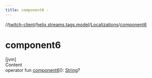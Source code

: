 ```yaml
---
title: component6 -
---
```

//[twitch-client](../../index.md)/[helix.streams.tags.model](../index.md)/[Localizations](index.md)/[component6](component6.md)



# component6  
[jvm]  
Content  
operator fun [component6](component6.md)(): [String](https://kotlinlang.org/api/latest/jvm/stdlib/kotlin/-string/index.html)?  



